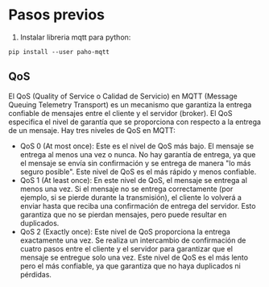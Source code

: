 # Pasos previos
1. Instalar libreria mqtt para python:
```shell
pip install --user paho-mqtt
```


## QoS
El QoS (Quality of Service o Calidad de Servicio) en MQTT (Message Queuing Telemetry Transport) es un mecanismo que garantiza la entrega confiable de mensajes entre el cliente y el servidor (broker). El QoS especifica el nivel de garantía que se proporciona con respecto a la entrega de un mensaje. Hay tres niveles de QoS en MQTT:

- QoS 0 (At most once): Este es el nivel de QoS más bajo. El mensaje se entrega al menos una vez o nunca. No hay garantía de entrega, ya que el mensaje se envía sin confirmación y se entrega de manera "lo más seguro posible". Este nivel de QoS es el más rápido y menos confiable.
- QoS 1 (At least once): En este nivel de QoS, el mensaje se entrega al menos una vez. Si el mensaje no se entrega correctamente (por ejemplo, si se pierde durante la transmisión), el cliente lo volverá a enviar hasta que reciba una confirmación de entrega del servidor. Esto garantiza que no se pierdan mensajes, pero puede resultar en duplicados.
- QoS 2 (Exactly once): Este nivel de QoS proporciona la entrega exactamente una vez. Se realiza un intercambio de confirmación de cuatro pasos entre el cliente y el servidor para garantizar que el mensaje se entregue solo una vez. Este nivel de QoS es el más lento pero el más confiable, ya que garantiza que no haya duplicados ni pérdidas.